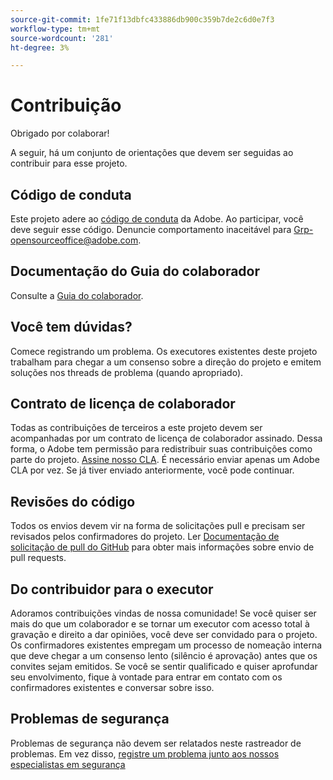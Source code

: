 ```yaml
---
source-git-commit: 1fe71f13dbfc433886db900c359b7de2c6d0e7f3
workflow-type: tm+mt
source-wordcount: '281'
ht-degree: 3%

---
```

# Contribuição

Obrigado por colaborar!

A seguir, há um conjunto de orientações que devem ser seguidas ao contribuir para esse projeto.

## Código de conduta

Este projeto adere ao [código de conduta](code-of-conduct.md) da Adobe. Ao participar, você deve seguir esse código. Denuncie comportamento inaceitável para
[Grp-opensourceoffice@adobe.com](mailto:Grp-opensourceoffice@adobe.com).

## Documentação do Guia do colaborador

Consulte a [Guia do colaborador](https://experienceleague.adobe.com/docs/contributor/contributor-guide/introduction.html).

## Você tem dúvidas?

Comece registrando um problema. Os executores existentes deste projeto trabalham para chegar a um consenso sobre a direção do projeto e emitem soluções nos threads de problema (quando apropriado).

## Contrato de licença de colaborador

Todas as contribuições de terceiros a este projeto devem ser acompanhadas por um contrato de licença de colaborador assinado. Dessa forma, o Adobe tem permissão para redistribuir suas contribuições como parte do projeto. [Assine nosso CLA](http://opensource.adobe.com/cla.html). É necessário enviar apenas um Adobe CLA por vez. Se já tiver enviado anteriormente, você pode continuar.

## Revisões do código

Todos os envios devem vir na forma de solicitações pull e precisam ser revisados pelos confirmadores do projeto. Ler [Documentação de solicitação de pull do GitHub](https://help.github.com/pt/github/collaborating-with-issues-and-pull-requests/about-pull-requests)
para obter mais informações sobre envio de pull requests.

<!--
Lastly, please follow the [pull request template](PULL_REQUEST_TEMPLATE.md) when
submitting a pull request!
-->

## Do contribuidor para o executor

Adoramos contribuições vindas de nossa comunidade! Se você quiser ser mais do que um colaborador e se tornar um executor com acesso total à gravação e direito a dar opiniões, você deve ser convidado para o projeto. Os confirmadores existentes empregam um processo de nomeação interna que deve chegar a um consenso lento (silêncio é aprovação) antes que os convites sejam emitidos. Se você se sentir qualificado e quiser aprofundar seu envolvimento, fique à vontade para entrar em contato com os confirmadores existentes e conversar sobre isso.

## Problemas de segurança

Problemas de segurança não devem ser relatados neste rastreador de problemas. Em vez disso, [registre um problema junto aos nossos especialistas em segurança](https://helpx.adobe.com/security/alertus.html)
